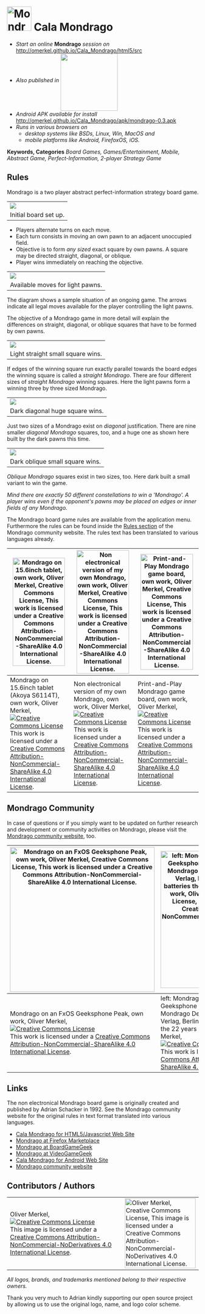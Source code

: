  <img alt="Mondrago Logo" width="64" src="html5/res/logo-256-shadow_dark.png" /> Cala Mondrago
=============

* _Start an online_ __Mondrago__ _session on_ http://omerkel.github.io/Cala_Mondrago/html5/src
* <em>Also published in</em> <a href="https://marketplace.firefox.com/app/mondrago"><img align="middle" width="150px" src="https://marketplace.cdn.mozilla.net/media/fireplace/img/pretty/marketplace_logo.png" /></a>
* <em>Android APK available for install</em> http://omerkel.github.io/Cala_Mondrago/apk/mondrago-0.3.apk
* <em>Runs in various browsers on</em>
    * <em>desktop systems like BSDs, Linux, Win, MacOS and</em>
    * <em>mobile platforms like Android, FirefoxOS, iOS.</em>

__Keywords, Categories__ _Board Games, Games/Entertainment, Mobile, Abstract Game, Perfect-Information, 2-player Strategy Game_

Rules
-----

Mondrago is a two player abstract perfect-information strategy board game.

<table>
  <tr><td><img src='html5/src/img/initial.png' /></td></tr>
  <tr><td>Initial board set up.</td></tr>
</table>

* Players alternate turns on each move.
* Each turn consists in moving an own pawn to an adjacent unoccupied field.
* Objective is to form <em>any sized</em> exact square by own pawns. A square may be directed straight, diagonal, or oblique.
* Player wins immediately on reaching the objective.

<table>
  <tr><td><img src='html5/src/img/movesbylight.png' /></td></tr>
  <tr><td>Available moves for light pawns.</td></tr>
</table>

The diagram shows a sample situation of an ongoing game.
The arrows indicate all legal moves available for the player
controlling the light pawns.

The objective of a Mondrago game in more detail will explain the differences on straight, diagonal, or oblique squares that have to be formed by own pawns.

<table>
  <tr><td><img src='html5/src/img/mondrago_straight.png' /></td></tr>
  <tr><td>Light straight small square wins.</td></tr>
</table>

If edges of the winning square run exactly parallel towards the
board edges the winning square is called a <em>straight Mondrago</em>.
There are four different sizes of <em>straight Mondrago</em> winning squares.
Here the light pawns form a winning three by three sized Mondrago.

<table>
  <tr><td><img src='html5/src/img/mondrago_diagonal.png' /></td></tr>
  <tr><td>Dark diagonal huge square wins.</td></tr>
</table>

Just two sizes of a Mondrago exist on <em>diagonal</em> justification.
There are nine smaller <em>diagonal Mondrago</em> squares, too, and a huge one
as shown here built by the dark pawns this time.

<table>
  <tr><td><img src='html5/src/img/mondrago_oblique.png' /></td></tr>
  <tr><td>Dark oblique small square wins.</td></tr>
</table>

<em>Oblique Mondrago</em> squares exist in two sizes, too.
Here dark built a small variant to win the game.

<em>Mind there are exactly 50 different constellations to win a 'Mondrago'.
A player wins even if the opponent's pawns may be placed on edges
or inner fields of any Mondrago.</em>

The Mondrago board game rules are available from the application menu. Furthermore the rules can be found inside the [Rules section](http://mondrago.net/?page_id=32) of the Mondrago community website. The rules text has been translated to various languages already.

| <img width="95%" ondragstart="return false;" alt="Mondrago on 15.6inch tablet, own work, Oliver Merkel, Creative Commons License, This work is licensed under a Creative Commons Attribution-NonCommercial-ShareAlike 4.0 International License." src="html5/res/mondrago_on_15.6inch_tablet-akoya_s6214t.jpg" /> | <img width="95%" ondragstart="return false;" alt="Non electronical version of my own Mondrago, own work, Oliver Merkel, Creative Commons License, This work is licensed under a Creative Commons Attribution-NonCommercial-ShareAlike 4.0 International License." src="html5/res/mondrago_non_electronical.jpg" /> | <img width="95%" ondragstart="return false;" alt="Print-and-Play Mondrago game board, own work, Oliver Merkel, Creative Commons License, This work is licensed under a Creative Commons Attribution-NonCommercial-ShareAlike 4.0 International License." src="html5/res/mondrago_print_and_play.jpg" /> |
| --- | --- | --- |
| Mondrago on 15.6inch tablet (Akoya S6114T), own work, Oliver Merkel,<br /><a rel="license" href="http://creativecommons.org/licenses/by-nc-sa/4.0/deed.en_US"><img alt="Creative Commons License" style="border-width:0" src="http://i.creativecommons.org/l/by-nc-sa/4.0/88x31.png" /></a><br />This work is licensed under a <a rel="license" href="http://creativecommons.org/licenses/by-nc-sa/4.0/deed.en_US">Creative Commons Attribution-NonCommercial-ShareAlike 4.0 International License</a>. | Non electronical version of my own Mondrago, own work, Oliver Merkel,<br /><a rel="license" href="http://creativecommons.org/licenses/by-nc-sa/4.0/deed.en_US"><img alt="Creative Commons License" style="border-width:0" src="http://i.creativecommons.org/l/by-nc-sa/4.0/88x31.png" /></a><br />This work is licensed under a <a rel="license" href="http://creativecommons.org/licenses/by-nc-sa/4.0/deed.en_US">Creative Commons Attribution-NonCommercial-ShareAlike 4.0 International License</a>. | Print-and-Play Mondrago game board, own work, Oliver Merkel,<br /><a rel="license" href="http://creativecommons.org/licenses/by-nc-sa/4.0/deed.en_US"><img alt="Creative Commons License" style="border-width:0" src="http://i.creativecommons.org/l/by-nc-sa/4.0/88x31.png" /></a><br />This work is licensed under a <a rel="license" href="http://creativecommons.org/licenses/by-nc-sa/4.0/deed.en_US">Creative Commons Attribution-NonCommercial-ShareAlike 4.0 International License</a>. |

Mondrago Community
------------------

In case of questions or if you simply want to be updated on further research and development or community activities on Mondrago, please visit the [Mondrago community website](http://mondrago.net), too.

| <img height="380" ondragstart="return false;" alt="Mondrago on an FxOS Geeksphone Peak, own work, Oliver Merkel, Creative Commons License, This work is licensed under a Creative Commons Attribution-NonCommercial-ShareAlike 4.0 International License." src="html5/res/mondrago_on_fxos.jpg" /> | <img height="360" ondragstart="return false;" alt="left: Mondrago HTML5 version, 2014, on Geeksphone Revolution, FirefoxOS. right: Mondrago Deluxe Edition, 1992, U-Boot-Verlag, Berlin. Mind if running out of batteries the 22 years older version will still work, Oliver Merkel, Creative Commons License, This work is licensed under a Creative Commons Attribution-NonCommercial-ShareAlike 4.0 International License." src="html5/res/mondrago_1992_edition_and_gp_rev.jpg" /> |
| --- | --- |
| Mondrago on an FxOS Geeksphone Peak, own work, Oliver Merkel,<br /><a rel="license" href="http://creativecommons.org/licenses/by-nc-sa/4.0/deed.en_US"><img alt="Creative Commons License" style="border-width:0" src="http://i.creativecommons.org/l/by-nc-sa/4.0/88x31.png" /></a><br />This work is licensed under a <a rel="license" href="http://creativecommons.org/licenses/by-nc-sa/4.0/deed.en_US">Creative Commons Attribution-NonCommercial-ShareAlike 4.0 International License</a>. | left: Mondrago HTML5 version, 2014, on Geeksphone Revolution, FirefoxOS. right: Mondrago Deluxe Edition, 1992, U-Boot-Verlag, Berlin. Mind if running out of batteries the 22 years older version will still work, Oliver Merkel,<br /><a rel="license" href="http://creativecommons.org/licenses/by-nc-sa/4.0/deed.en_US"><img alt="Creative Commons License" style="border-width:0" src="http://i.creativecommons.org/l/by-nc-sa/4.0/88x31.png" /></a><br />This work is licensed under a <a rel="license" href="http://creativecommons.org/licenses/by-nc-sa/4.0/deed.en_US">Creative Commons Attribution-NonCommercial-ShareAlike 4.0 International License</a>. |

Links
-----

The non electronical Mondrago board game is originally created and published by Adrian Schacker in 1992. See the Mondrago community website for the original rules in text format translated into various languages.

* [Cala Mondrago for HTML5/Javascript Web Site](https://github.com/OMerkel/Cala_Mondrago)
* [Mondrago at Firefox Marketplace](https://marketplace.firefox.com/app/mondrago/)
* [Mondrago at BoardGameGeek](http://boardgamegeek.com/boardgame/111396/mondrago)
* [Mondrago at VideoGameGeek](http://videogamegeek.com/videogame/137897/mondrago)
* [Cala Mondrago for Android Web Site](http://sourceforge.net/p/calamondrago)
* [Mondrago community website](http://mondrago.net/)

Contributors / Authors
----------------------

<table>
  <tr>
    <td><p>Oliver Merkel,<br /><a rel="license" href="http://creativecommons.org/licenses/by-nc-nd/4.0/"><img alt="Creative Commons License" style="border-width:0" src="http://i.creativecommons.org/l/by-nc-nd/4.0/88x31.png" /></a><br />This image is licensed under a <a rel="license" href="http://creativecommons.org/licenses/by-nc-nd/4.0/">Creative Commons Attribution-NonCommercial-NoDerivatives 4.0 International License</a>.    
    </p>
    </td>
    <td width="40%"><img width="100%" ondragstart="return false;" alt="Oliver Merkel, Creative Commons License, This image is licensed under a Creative Commons Attribution-NonCommercial-NoDerivatives 4.0 International License." src="html5/src/img/oliver_avalanche_field.jpg" /></td>
  </tr>
</table>

_All logos, brands, and trademarks mentioned belong to their respective owners._

Thank you very much to Adrian kindly supporting our open source project by allowing us to use the original logo, name, and logo color scheme.
